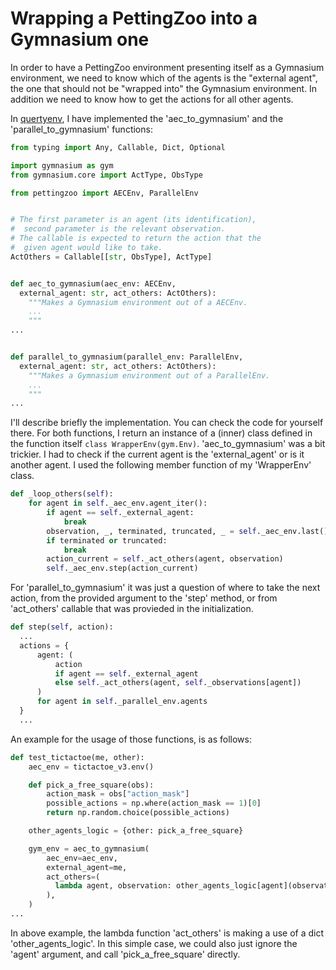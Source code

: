 # Wrapping a PettingZoo into a Gymnasium one

In order to have a PettingZoo environment presenting itself as a Gymnasium environment, we need to know which of the agents is the "external agent", the one that should not be "wrapped into" the Gymnasium environment.
In addition we need to know how to get the actions for all other agents.

In [quertyenv](https://github.com/zbenmo/qwertyenv), I have implemented the 'aec_to_gymnasium' and the 'parallel_to_gymnasium' functions:

``` py
from typing import Any, Callable, Dict, Optional

import gymnasium as gym
from gymnasium.core import ActType, ObsType

from pettingzoo import AECEnv, ParallelEnv


# The first parameter is an agent (its identification),
#  second parameter is the relevant observation.
# The callable is expected to return the action that the
#  given agent would like to take.
ActOthers = Callable[[str, ObsType], ActType]


def aec_to_gymnasium(aec_env: AECEnv,
  external_agent: str, act_others: ActOthers):
    """Makes a Gymnasium environment out of a AECEnv.
    ...
    """
...


def parallel_to_gymnasium(parallel_env: ParallelEnv,
  external_agent: str, act_others: ActOthers):
    """Makes a Gymnasium environment out of a ParallelEnv.
    ...
    """
...
```

I'll describe briefly the implementation. You can check the code for yourself there.
For both functions, I return an instance of a (inner) class defined in the function itself ```class WrapperEnv(gym.Env)```. 
'aec_to_gymnasium' was a bit trickier. I had to check if the current agent is the 'external_agent' or is it another agent. I used the following member function of my 'WrapperEnv' class.

``` py title='part of (inner) class WrapperEnv(gym.Env) - aec_to_gymnasium'
def _loop_others(self):
    for agent in self._aec_env.agent_iter():
        if agent == self._external_agent:
            break
        observation, _, terminated, truncated, _ = self._aec_env.last()
        if terminated or truncated:
            break
        action_current = self._act_others(agent, observation)
        self._aec_env.step(action_current)
```

For 'parallel_to_gymnasium' it was just a question of where to take the next action, from the provided argument to the 'step' method, or from 'act_others' callable that was provieded in the initialization.

``` py title='part of (inner) class WrapperEnv(gym.Env) - parallel_to_gymnasium'
def step(self, action):
  ...
  actions = {
      agent: (
          action
          if agent == self._external_agent
          else self._act_others(agent, self._observations[agent])
      )
      for agent in self._parallel_env.agents
  }
  ...
```

An example for the usage of those functions, is as follows:

``` py
def test_tictactoe(me, other):
    aec_env = tictactoe_v3.env()

    def pick_a_free_square(obs):
        action_mask = obs["action_mask"]
        possible_actions = np.where(action_mask == 1)[0]
        return np.random.choice(possible_actions)

    other_agents_logic = {other: pick_a_free_square}

    gym_env = aec_to_gymnasium(
        aec_env=aec_env,
        external_agent=me,
        act_others=(
          lambda agent, observation: other_agents_logic[agent](observation)
        ),
    )
...
```

In above example, the lambda function 'act_others' is making a use of a dict 'other_agents_logic'. In this simple case, we could also just ignore the 'agent' argument, and call 'pick_a_free_square' directly.
